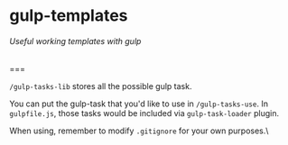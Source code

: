 # gulp-templates
###### Useful working templates with gulp
===

`/gulp-tasks-lib` stores all the possible gulp task.

You can put the gulp-task that you'd like to use in `/gulp-tasks-use`. In `gulpfile.js`, those tasks would be included via `gulp-task-loader` plugin.

When using, remember to modify `.gitignore` for your own purposes.\

